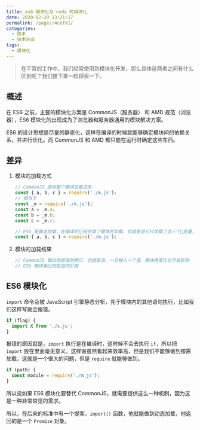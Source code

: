 ```yaml
---
title: es6 模块化与 node 的模块化
date: 2020-02-20 13:21:17
permalink: /pages/4cefd1/
categories:
  - 技术
  - 技术杂谈
tags:
  - 模块化
---
```


> 在平常的工作中，我们经常使用到模块化开发，那么具体这两者之间有什么区别呢？我们接下来一起探索一下。

## 概述

在 ES6 之前，主要的模块化方案是 CommonJS（服务器） 和 AMD 规范（浏览器），ES6 模块化的出现成为了浏览器和服务器通用的模块解决方案。

ES6 的设计思想是尽量的静态化，这样在编译的时候就能够确定模块间的依赖关系，并进行优化。而 CommonJS 和 AMD 都只能在运行时确定这些东西。

## 差异

1. 模块的加载方式

   ```js
   // CommonJS 是将整个模块加载进来
   const { a, b, c } = require('./m.js');
   // 相当于
   const _m = require('./m.js');
   const a = _m.a;
   const b = _m.b;
   const c = _m.c;

   // ES6 是静态加载，在编译时已经完成了模块的加载，也就是说它只加载了这三个变量，其他的都没有加载
   const { a, b, c } = require('./m.js');
   ```

2. 模块的加载结果

   ```js
   // CommonJS 输出的是值的拷贝，也就是说，一旦输入一个值，模块再变化也不会影响
   // ES6 模块输出的是值的引用
   ```

## ES6 模块化

`import` 命令会被 JavaScript 引擎静态分析，先于模块内的其他语句执行，比如我们这样写就会报错。

```js
if (flag) {
  import X from './x.js';
}
```

报错的原因就是，`import` 执行是在编译时，这时候不会去执行 `if`，所以把 `import` 放在里面毫无意义。这样做虽然看起来效率高，但是我们不能够做到按需加载，这就是一个很大的问题，但是 `require` 就能够做到。

```js
if (path) {
  const module = require('./m.js');
}
```

所以说如果 ES6 模块化要替代 CommonJS，就需要提供这么一种机制，因为这是一种非常常见的需求。

所以，在后来的标准中有一个提案，`import()` 函数，他就能做到动态加载，他返回的是一个 `Promise` 对象。
